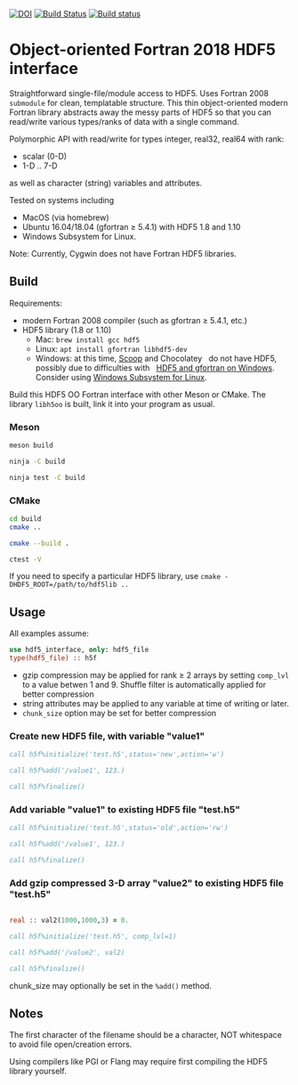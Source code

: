 [![DOI](https://zenodo.org/badge/128736984.svg)](https://zenodo.org/badge/latestdoi/128736984)
[![Build Status](https://travis-ci.org/scivision/oo_hdf5_fortran.svg?branch=master)](https://travis-ci.org/scivision/oo_hdf5_fortran)
[![Build status](https://ci.appveyor.com/api/projects/status/9njjb04mol8l2sjx?svg=true)](https://ci.appveyor.com/project/scivision/oo-hdf5-fortran)

# Object-oriented Fortran 2018 HDF5 interface

Straightforward single-file/module access to HDF5.
Uses Fortran 2008 `submodule` for clean, templatable structure.
This thin object-oriented modern Fortran library abstracts away the messy parts of HDF5 so that you can read/write various types/ranks of data with a single command.

Polymorphic API with read/write for types integer, real32, real64 with rank:

* scalar (0-D)
* 1-D .. 7-D

as well as character (string) variables and attributes.

Tested on systems including

* MacOS (via homebrew)
* Ubuntu 16.04/18.04 (gfortran &ge; 5.4.1) with HDF5 1.8 and 1.10
* Windows Subsystem for Linux.

Note: Currently, Cygwin does not have Fortran HDF5 libraries.

## Build

Requirements:

* modern Fortran 2008 compiler (such as gfortran &ge; 5.4.1, etc.)
* HDF5 library (1.8 or 1.10)
  * Mac: `brew install gcc hdf5`
  * Linux: `apt install gfortran libhdf5-dev`
  * Windows: at this time,
    [Scoop](https://www.scivision.co/brew-install-scoop-for-windows/) and Chocolatey
    do not have HDF5, possibly due to difficulties with
    [HDF5 and gfortran on Windows](https://stackoverflow.com/a/30056831).
    Consider using
    [Windows Subsystem for Linux](https://www.scivision.co/install-windows-subsystem-for-linux/).


Build this HDF5 OO Fortran interface with other Meson or CMake.
The library `libh5oo` is built, link it into your program as usual.

### Meson

```sh
meson build

ninja -C build

ninja test -C build
```

### CMake

```sh
cd build
cmake ..

cmake --build .

ctest -V
```
If you need to specify a particular HDF5 library, use `cmake -DHDF5_ROOT=/path/to/hdf5lib ..`


## Usage

All examples assume:

```fortran
use hdf5_interface, only: hdf5_file
type(hdf5_file) :: h5f
```


* gzip compression may be applied for rank &ge; 2 arrays by setting `comp_lvl` to a value betwen 1 and 9.
  Shuffle filter is automatically applied for better compression
* string attributes may be applied to any variable at time of writing or later.
* `chunk_size` option may be set for better compression


### Create new HDF5 file, with variable "value1"

```fortran
call h5f%initialize('test.h5',status='new',action='w')

call h5f%add('/value1', 123.)

call h5f%finalize()
```

### Add variable "value1" to existing HDF5 file "test.h5"

```fortran
call h5f%initialize('test.h5',status='old',action='rw')

call h5f%add('/value1', 123.)

call h5f%finalize()
```

### Add gzip compressed 3-D array "value2" to existing HDF5 file "test.h5"

```fortran

real :: val2(1000,1000,3) = 0.

call h5f%initialize('test.h5', comp_lvl=1)

call h5f%add('/value2', val2)

call h5f%finalize()
```

chunk_size may optionally be set in the `%add()` method.

## Notes

The first character of the filename should be a character, NOT whitespace to avoid file open/creation errors.

Using compilers like PGI or Flang may require first compiling the HDF5 library yourself.
